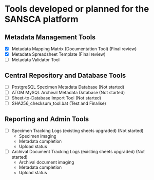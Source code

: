 # Tools developed or planned for the SANSCA platform
## Metadata Management Tools

- [X] Metadata Mapping Matrix (Documentation Tool) (Final review)
- [X] Metadata Spreadsheet Template (Final review)
- [ ] Metadata Validator Tool

## Central Repository and Database Tools

- [ ] PostgreSQL Specimen Metadata Database (Not started)
- [ ] ATOM MySQL Archival Metadata Database (Not started)
- [ ] Sheet-to-Database Import Tool (Not started)
- [ ] SHA256_checksum_tool.bat (Test and Finalise)

## Reporting and Admin Tools

- [ ] Specimen Tracking Logs (existing sheets upgraded) (Not started)
  - Specimen imaging
  - Metadata completion
  - Upload status
- [ ] Archival Document Tracking Logs (existing sheets upgraded) (Not started)
  - Archival document imaging
  - Metadata completion
  - Upload status
